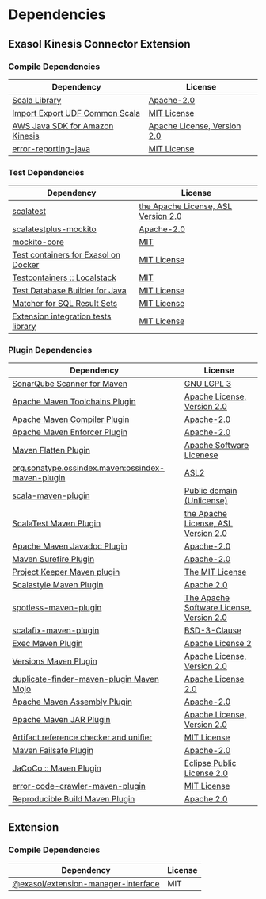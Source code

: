 <!-- @formatter:off -->
# Dependencies

## Exasol Kinesis Connector Extension

### Compile Dependencies

| Dependency                           | License                          |
| ------------------------------------ | -------------------------------- |
| [Scala Library][0]                   | [Apache-2.0][1]                  |
| [Import Export UDF Common Scala][2]  | [MIT License][3]                 |
| [AWS Java SDK for Amazon Kinesis][4] | [Apache License, Version 2.0][5] |
| [error-reporting-java][6]            | [MIT License][7]                 |

### Test Dependencies

| Dependency                                 | License                                  |
| ------------------------------------------ | ---------------------------------------- |
| [scalatest][8]                             | [the Apache License, ASL Version 2.0][9] |
| [scalatestplus-mockito][10]                | [Apache-2.0][9]                          |
| [mockito-core][11]                         | [MIT][12]                                |
| [Test containers for Exasol on Docker][13] | [MIT License][14]                        |
| [Testcontainers :: Localstack][15]         | [MIT][16]                                |
| [Test Database Builder for Java][17]       | [MIT License][18]                        |
| [Matcher for SQL Result Sets][19]          | [MIT License][20]                        |
| [Extension integration tests library][21]  | [MIT License][22]                        |

### Plugin Dependencies

| Dependency                                              | License                                        |
| ------------------------------------------------------- | ---------------------------------------------- |
| [SonarQube Scanner for Maven][23]                       | [GNU LGPL 3][24]                               |
| [Apache Maven Toolchains Plugin][25]                    | [Apache License, Version 2.0][26]              |
| [Apache Maven Compiler Plugin][27]                      | [Apache-2.0][26]                               |
| [Apache Maven Enforcer Plugin][28]                      | [Apache-2.0][26]                               |
| [Maven Flatten Plugin][29]                              | [Apache Software Licenese][26]                 |
| [org.sonatype.ossindex.maven:ossindex-maven-plugin][30] | [ASL2][31]                                     |
| [scala-maven-plugin][32]                                | [Public domain (Unlicense)][33]                |
| [ScalaTest Maven Plugin][34]                            | [the Apache License, ASL Version 2.0][9]       |
| [Apache Maven Javadoc Plugin][35]                       | [Apache-2.0][26]                               |
| [Maven Surefire Plugin][36]                             | [Apache-2.0][26]                               |
| [Project Keeper Maven plugin][37]                       | [The MIT License][38]                          |
| [Scalastyle Maven Plugin][39]                           | [Apache 2.0][40]                               |
| [spotless-maven-plugin][41]                             | [The Apache Software License, Version 2.0][26] |
| [scalafix-maven-plugin][42]                             | [BSD-3-Clause][43]                             |
| [Exec Maven Plugin][44]                                 | [Apache License 2][26]                         |
| [Versions Maven Plugin][45]                             | [Apache License, Version 2.0][26]              |
| [duplicate-finder-maven-plugin Maven Mojo][46]          | [Apache License 2.0][40]                       |
| [Apache Maven Assembly Plugin][47]                      | [Apache-2.0][26]                               |
| [Apache Maven JAR Plugin][48]                           | [Apache License, Version 2.0][26]              |
| [Artifact reference checker and unifier][49]            | [MIT License][50]                              |
| [Maven Failsafe Plugin][51]                             | [Apache-2.0][26]                               |
| [JaCoCo :: Maven Plugin][52]                            | [Eclipse Public License 2.0][53]               |
| [error-code-crawler-maven-plugin][54]                   | [MIT License][55]                              |
| [Reproducible Build Maven Plugin][56]                   | [Apache 2.0][31]                               |

## Extension

### Compile Dependencies

| Dependency                                | License |
| ----------------------------------------- | ------- |
| [@exasol/extension-manager-interface][57] | MIT     |

[0]: https://www.scala-lang.org/
[1]: https://www.apache.org/licenses/LICENSE-2.0
[2]: https://github.com/exasol/import-export-udf-common-scala/
[3]: https://github.com/exasol/import-export-udf-common-scala/blob/main/LICENSE
[4]: https://aws.amazon.com/sdkforjava
[5]: https://aws.amazon.com/apache2.0
[6]: https://github.com/exasol/error-reporting-java/
[7]: https://github.com/exasol/error-reporting-java/blob/main/LICENSE
[8]: http://www.scalatest.org
[9]: http://www.apache.org/licenses/LICENSE-2.0
[10]: https://github.com/scalatest/scalatestplus-mockito
[11]: https://github.com/mockito/mockito
[12]: https://opensource.org/licenses/MIT
[13]: https://github.com/exasol/exasol-testcontainers/
[14]: https://github.com/exasol/exasol-testcontainers/blob/main/LICENSE
[15]: https://java.testcontainers.org
[16]: http://opensource.org/licenses/MIT
[17]: https://github.com/exasol/test-db-builder-java/
[18]: https://github.com/exasol/test-db-builder-java/blob/main/LICENSE
[19]: https://github.com/exasol/hamcrest-resultset-matcher/
[20]: https://github.com/exasol/hamcrest-resultset-matcher/blob/main/LICENSE
[21]: https://github.com/exasol/extension-manager/
[22]: https://github.com/exasol/extension-manager/blob/main/LICENSE
[23]: http://sonarsource.github.io/sonar-scanner-maven/
[24]: http://www.gnu.org/licenses/lgpl.txt
[25]: https://maven.apache.org/plugins/maven-toolchains-plugin/
[26]: https://www.apache.org/licenses/LICENSE-2.0.txt
[27]: https://maven.apache.org/plugins/maven-compiler-plugin/
[28]: https://maven.apache.org/enforcer/maven-enforcer-plugin/
[29]: https://www.mojohaus.org/flatten-maven-plugin/
[30]: https://sonatype.github.io/ossindex-maven/maven-plugin/
[31]: http://www.apache.org/licenses/LICENSE-2.0.txt
[32]: http://github.com/davidB/scala-maven-plugin
[33]: http://unlicense.org/
[34]: https://www.scalatest.org/user_guide/using_the_scalatest_maven_plugin
[35]: https://maven.apache.org/plugins/maven-javadoc-plugin/
[36]: https://maven.apache.org/surefire/maven-surefire-plugin/
[37]: https://github.com/exasol/project-keeper/
[38]: https://github.com/exasol/project-keeper/blob/main/LICENSE
[39]: http://www.scalastyle.org
[40]: http://www.apache.org/licenses/LICENSE-2.0.html
[41]: https://github.com/diffplug/spotless
[42]: https://github.com/evis/scalafix-maven-plugin
[43]: https://opensource.org/licenses/BSD-3-Clause
[44]: https://www.mojohaus.org/exec-maven-plugin
[45]: https://www.mojohaus.org/versions/versions-maven-plugin/
[46]: https://basepom.github.io/duplicate-finder-maven-plugin
[47]: https://maven.apache.org/plugins/maven-assembly-plugin/
[48]: https://maven.apache.org/plugins/maven-jar-plugin/
[49]: https://github.com/exasol/artifact-reference-checker-maven-plugin/
[50]: https://github.com/exasol/artifact-reference-checker-maven-plugin/blob/main/LICENSE
[51]: https://maven.apache.org/surefire/maven-failsafe-plugin/
[52]: https://www.jacoco.org/jacoco/trunk/doc/maven.html
[53]: https://www.eclipse.org/legal/epl-2.0/
[54]: https://github.com/exasol/error-code-crawler-maven-plugin/
[55]: https://github.com/exasol/error-code-crawler-maven-plugin/blob/main/LICENSE
[56]: http://zlika.github.io/reproducible-build-maven-plugin
[57]: https://registry.npmjs.org/@exasol/extension-manager-interface/-/extension-manager-interface-0.4.1.tgz

